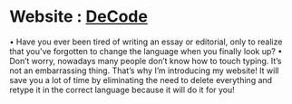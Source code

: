 # Website : [DeCode](https://xsgunsou.github.io/DeCode/)
• Have you ever been tired of writing an essay or editorial, only to realize that you've forgotten to change the language when you finally look up?
• Don’t worry, nowadays many people don’t know how to touch typing. It’s not an embarrassing thing. That’s why I’m introducing my website! It will save you a lot of time by eliminating the need to delete everything and retype it in the correct language because it will do it for you!
